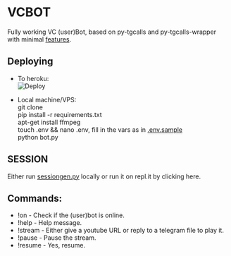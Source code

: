 # VCBOT
Fully working VC (user)Bot, based on py-tgcalls and py-tgcalls-wrapper with minimal [features](#TODO).   


## Deploying
* To heroku:   
![Deploy](http://heroku.com/deploy?template=https://github.com/xditya/VCBot)   

* Local machine/VPS:   
git clone    
pip install -r requirements.txt   
apt-get install ffmpeg   
touch .env && nano .env, fill in the vars as in [.env.sample](./.env.sample)   
python bot.py   

## SESSION
Either run [sessiongen.py](./sessiongen.py) locally or run it on repl.it by clicking here.
## Commands:   
- !on - Check if the (user)bot is online.   
- !help - Help message.   
- !stream - Either give a youtube URL or reply to a telegram file to play it.   
- !pause - Pause the stream.   
- !resume - Yes, resume.

